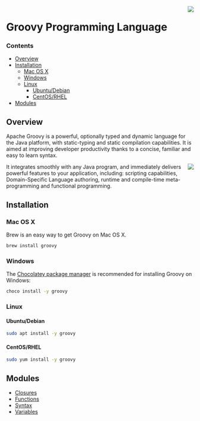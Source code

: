 <img align="right" src="https://i.imgur.com/MvR6SEF.png">

# Groovy Programming Language 

<!--TOC_START-->
### Contents
- [Overview](#overview)
- [Installation](#installation)
	- [Mac OS X](#mac-os-x)
	- [Windows](#windows)
	- [Linux](#linux)
		- [Ubuntu/Debian](#ubuntudebian)
		- [CentOS/RHEL](#centosrhel)
- [Modules](#modules)

<!--TOC_END-->
## Overview

Apache Groovy is a powerful, optionally typed and dynamic language for the Java platform, with static-typing and static compilation capabilities. It is aimed at improving developer productivity thanks to a concise, familiar and easy to learn syntax.

<img align="right" src="https://i.imgur.com/qeXEJ5F.png">

It integrates smoothly with any Java program, and immediately delivers powerful features to your application, including: scripting capabilities, Domain-Specific Language authoring, runtime and compile-time meta-programming and functional programming.

## Installation

### Mac OS X
Brew is an easy way to get Groovy on Mac OS X.
```bash
brew install groovy
```
### Windows
The [Chocolatey package manager](https://chocolatey.org/) is recommended for installing Groovy on Windows:
```cmd
choco install -y groovy
```
### Linux
#### Ubuntu/Debian
```bash
sudo apt install -y groovy
```
#### CentOS/RHEL
```bash
sudo yum install -y groovy
```




<!--MODULES_START-->
## Modules
- [Closures](./modules/closures)
- [Functions](./modules/functions)
- [Syntax](./modules/syntax)
- [Variables](./modules/variables)
<!--MODULES_END-->
